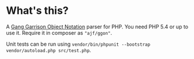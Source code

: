 What's this?
============

A [Gang Garrison Object Notation](https://github.com/Medo42/Gang-Garrison-2/blob/master/Documentation/GGON.md) parser for PHP. You need PHP 5.4 or up to use it. Require it in composer as `"ajf/ggon"`.

Unit tests can be run using `vendor/bin/phpunit --bootstrap vendor/autoload.php src/test.php`.
